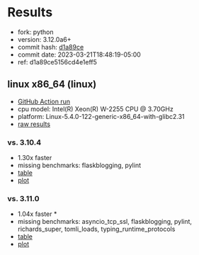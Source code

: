 # Results

- fork: python
- version: 3.12.0a6+
- commit hash: [d1a89ce](https://github.com/python/cpython/commit/d1a89ce)
- commit date: 2023-03-21T18:48:19-05:00
- ref: d1a89ce5156cd4e1eff5

## linux x86_64 (linux)

- [GitHub Action run](https://github.com/faster-cpython/benchmarking/actions/runs/4488602926)
- cpu model: Intel(R) Xeon(R) W-2255 CPU @ 3.70GHz
- platform: Linux-5.4.0-122-generic-x86_64-with-glibc2.31
- [raw results](bm-20230321-linux-x86_64-python-d1a89ce5156cd4e1eff5-3.12.0a6%2B-d1a89ce.json)

### vs. 3.10.4

- 1.30x faster
- missing benchmarks: flaskblogging, pylint
- [table](bm-20230321-linux-x86_64-python-d1a89ce5156cd4e1eff5-3.12.0a6%2B-d1a89ce-vs-3.10.4.md)
- [plot](bm-20230321-linux-x86_64-python-d1a89ce5156cd4e1eff5-3.12.0a6%2B-d1a89ce-vs-3.10.4.png)

### vs. 3.11.0

- 1.04x faster \*
- missing benchmarks: asyncio_tcp_ssl, flaskblogging, pylint, richards_super, tomli_loads, typing_runtime_protocols
- [table](bm-20230321-linux-x86_64-python-d1a89ce5156cd4e1eff5-3.12.0a6%2B-d1a89ce-vs-3.11.0.md)
- [plot](bm-20230321-linux-x86_64-python-d1a89ce5156cd4e1eff5-3.12.0a6%2B-d1a89ce-vs-3.11.0.png)

